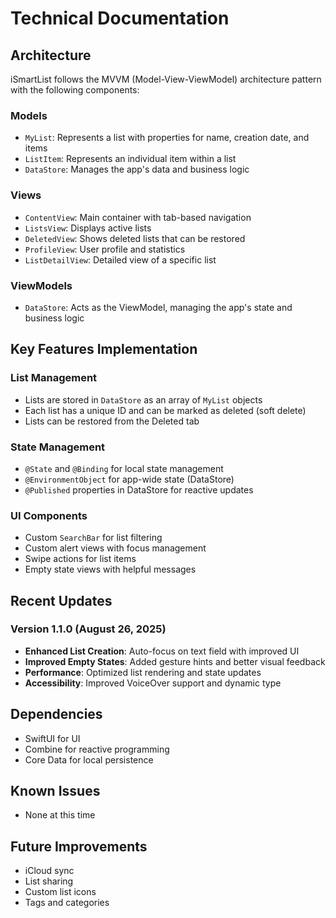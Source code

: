 # Technical Documentation

## Architecture

iSmartList follows the MVVM (Model-View-ViewModel) architecture pattern with the following components:

### Models
- `MyList`: Represents a list with properties for name, creation date, and items
- `ListItem`: Represents an individual item within a list
- `DataStore`: Manages the app's data and business logic

### Views
- `ContentView`: Main container with tab-based navigation
- `ListsView`: Displays active lists
- `DeletedView`: Shows deleted lists that can be restored
- `ProfileView`: User profile and statistics
- `ListDetailView`: Detailed view of a specific list

### ViewModels
- `DataStore`: Acts as the ViewModel, managing the app's state and business logic

## Key Features Implementation

### List Management
- Lists are stored in `DataStore` as an array of `MyList` objects
- Each list has a unique ID and can be marked as deleted (soft delete)
- Lists can be restored from the Deleted tab

### State Management
- `@State` and `@Binding` for local state management
- `@EnvironmentObject` for app-wide state (DataStore)
- `@Published` properties in DataStore for reactive updates

### UI Components
- Custom `SearchBar` for list filtering
- Custom alert views with focus management
- Swipe actions for list items
- Empty state views with helpful messages

## Recent Updates

### Version 1.1.0 (August 26, 2025)
- **Enhanced List Creation**: Auto-focus on text field with improved UI
- **Improved Empty States**: Added gesture hints and better visual feedback
- **Performance**: Optimized list rendering and state updates
- **Accessibility**: Improved VoiceOver support and dynamic type

## Dependencies
- SwiftUI for UI
- Combine for reactive programming
- Core Data for local persistence

## Known Issues
- None at this time

## Future Improvements
- iCloud sync
- List sharing
- Custom list icons
- Tags and categories
